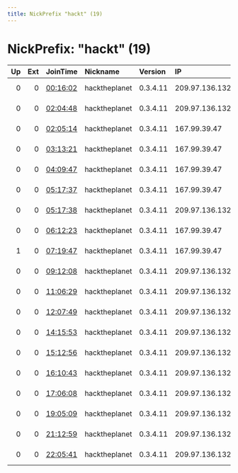 ```yaml
---
title: NickPrefix "hackt" (19)
---
```


# NickPrefix: "hackt" (19)

|   Up |   Ext | JoinTime                                                                                            | Nickname      | Version   | IP             | AS                | CC   |   ORp |   Dirp | OS    | Contact   |   eFamMembers |
|-----:|------:|:----------------------------------------------------------------------------------------------------|:--------------|:----------|:---------------|:------------------|:-----|------:|-------:|:------|:----------|--------------:|
|    0 |     0 | [00:16:02](https://metrics.torproject.org/rs.html#details/AE0412BE58957C36D0BF27A5AE8F9903429E1911) | hacktheplanet | 0.3.4.11  | 209.97.136.132 | DigitalOcean, LLC | gb   |  9001 |      0 | Linux | None      |             1 |
|    0 |     0 | [02:04:48](https://metrics.torproject.org/rs.html#details/3B5301D14D288908F01BC35C713F604615253DC0) | hacktheplanet | 0.3.4.11  | 209.97.136.132 | DigitalOcean, LLC | gb   |  9001 |      0 | Linux | None      |             1 |
|    0 |     0 | [02:05:14](https://metrics.torproject.org/rs.html#details/C49417AA49FF0BECAC85978AABD2807FD0C1073E) | hacktheplanet | 0.3.4.11  | 167.99.39.47   | DigitalOcean, LLC | nl   |  9001 |      0 | Linux | None      |             1 |
|    0 |     0 | [03:13:21](https://metrics.torproject.org/rs.html#details/68D463C3871B3124019DCB099DDE1D8053EA1384) | hacktheplanet | 0.3.4.11  | 167.99.39.47   | DigitalOcean, LLC | nl   |  9001 |      0 | Linux | None      |             1 |
|    0 |     0 | [04:09:47](https://metrics.torproject.org/rs.html#details/794081D771CA4E696C485F49402BEB4A50EA0B0D) | hacktheplanet | 0.3.4.11  | 167.99.39.47   | DigitalOcean, LLC | nl   |  9001 |      0 | Linux | None      |             1 |
|    0 |     0 | [05:17:37](https://metrics.torproject.org/rs.html#details/16C76186E3697D056A31E871945998347DBAECF5) | hacktheplanet | 0.3.4.11  | 167.99.39.47   | DigitalOcean, LLC | nl   |  9001 |      0 | Linux | None      |             1 |
|    0 |     0 | [05:17:38](https://metrics.torproject.org/rs.html#details/EA46A17A669FC26F98BA90A6719FF8DBA057A59A) | hacktheplanet | 0.3.4.11  | 209.97.136.132 | DigitalOcean, LLC | gb   |  9001 |      0 | Linux | None      |             1 |
|    0 |     0 | [06:12:23](https://metrics.torproject.org/rs.html#details/AD07A994364B294BB339D87CA564CE7B0A314BFD) | hacktheplanet | 0.3.4.11  | 167.99.39.47   | DigitalOcean, LLC | nl   |  9001 |      0 | Linux | None      |             1 |
|    1 |     0 | [07:19:47](https://metrics.torproject.org/rs.html#details/DAE181794E353135231CDCEFC3224F5368F4D28F) | hacktheplanet | 0.3.4.11  | 167.99.39.47   | DigitalOcean, LLC | nl   |  9001 |      0 | Linux | None      |             1 |
|    0 |     0 | [09:12:08](https://metrics.torproject.org/rs.html#details/4666C5F07B2D71FF35CCD047EE69CEE7559F5D44) | hacktheplanet | 0.3.4.11  | 209.97.136.132 | DigitalOcean, LLC | gb   |  9001 |      0 | Linux | None      |             1 |
|    0 |     0 | [11:06:29](https://metrics.torproject.org/rs.html#details/6A22B83E20F656D627CA9E427BCB4F0AFBA199D6) | hacktheplanet | 0.3.4.11  | 209.97.136.132 | DigitalOcean, LLC | gb   |  9001 |      0 | Linux | None      |             1 |
|    0 |     0 | [12:07:49](https://metrics.torproject.org/rs.html#details/17431B0A303D369068308E71FA6593BE3C526AFE) | hacktheplanet | 0.3.4.11  | 209.97.136.132 | DigitalOcean, LLC | gb   |  9001 |      0 | Linux | None      |             1 |
|    0 |     0 | [14:15:53](https://metrics.torproject.org/rs.html#details/5ADB3F7D9DE32D35725E2C052CAE93C901A4FACA) | hacktheplanet | 0.3.4.11  | 209.97.136.132 | DigitalOcean, LLC | gb   |  9001 |      0 | Linux | None      |             1 |
|    0 |     0 | [15:12:56](https://metrics.torproject.org/rs.html#details/21D077549EE2148AB914E3887B3B236BE9D09C22) | hacktheplanet | 0.3.4.11  | 209.97.136.132 | DigitalOcean, LLC | gb   |  9001 |      0 | Linux | None      |             1 |
|    0 |     0 | [16:10:43](https://metrics.torproject.org/rs.html#details/8906CAB74371002CD23122A7080803F377794437) | hacktheplanet | 0.3.4.11  | 209.97.136.132 | DigitalOcean, LLC | gb   |  9001 |      0 | Linux | None      |             1 |
|    0 |     0 | [17:06:08](https://metrics.torproject.org/rs.html#details/F7B2C4AD380822903C02F2491C97F17704EDFF22) | hacktheplanet | 0.3.4.11  | 209.97.136.132 | DigitalOcean, LLC | gb   |  9001 |      0 | Linux | None      |             1 |
|    0 |     0 | [19:05:09](https://metrics.torproject.org/rs.html#details/E6ECECC4080EBC8192C9A9978B82CF05C362437A) | hacktheplanet | 0.3.4.11  | 209.97.136.132 | DigitalOcean, LLC | gb   |  9001 |      0 | Linux | None      |             1 |
|    0 |     0 | [21:12:59](https://metrics.torproject.org/rs.html#details/C1D858809F905C0E53498BBA868595C5C8AFE93D) | hacktheplanet | 0.3.4.11  | 209.97.136.132 | DigitalOcean, LLC | gb   |  9001 |      0 | Linux | None      |             1 |
|    0 |     0 | [22:05:41](https://metrics.torproject.org/rs.html#details/FBDAC1374432154C42882CADC4452161B8C0F666) | hacktheplanet | 0.3.4.11  | 209.97.136.132 | DigitalOcean, LLC | gb   |  9001 |      0 | Linux | None      |             1 |
